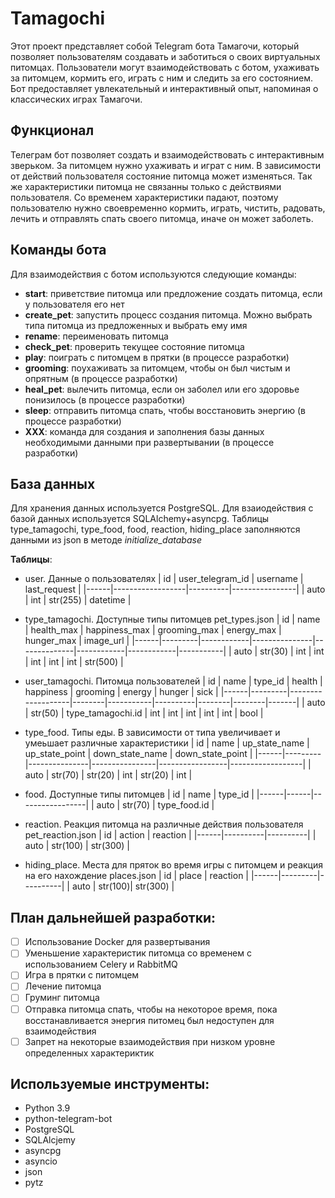 # Tamagochi
Этот проект представляет собой Telegram бота Тамагочи, который позволяет пользователям создавать и заботиться о своих виртуальных питомцах. Пользователи могут взаимодействовать с ботом, ухаживать за питомцем, кормить его, играть с ним и следить за его состоянием. Бот предоставляет увлекательный и интерактивный опыт, напоминая о классических играх Тамагочи.

## Функционал
Телеграм бот позволяет создать и взаимодействовать с интерактивным зверьком. За питомцем нужно ухаживать и играт с ним. В зависимости от действий пользователя состояние питомца может изменяться. Так же характеристики питомца не связанны только с действиями пользователя. Со временем характеристики падают, поэтому пользователю нужно своевременно кормить, играть, чистить, радовать, лечить и отправлять спать своего питомца, иначе он может заболеть. 

## Команды бота
Для взаимодействия с ботом используются следующие команды:
- **start**: приветствие питомца или предложение создать питомца, если у пользователя его нет
- **create_pet**: запустить процесс создания питомца. Можно выбрать типа питомца из предложенных и выбрать ему имя
- **rename**: переименовать питомца
- **check_pet**: проверить текущее состояние питомца
- **play**: поиграть с питомцем в прятки (в процессе разработки)
- **grooming**: поухаживать за питомцем, чтобы он был чистым и опрятным (в процессе разработки)
- **heal_pet**: вылечить питомца, если он заболел или его здоровье понизилось (в процессе разработки)
- **sleep**: отправить питомца спать, чтобы восстановить энергию (в процессе разработки)
- **XXX**: команда для создания и заполнения базы данных необходимыми данными при развертывании (в процессе разработки)

## База данных
Для хранения данных используется PostgreSQL. Для взаиодействия с базой данных используется SQLAlchemy+asyncpg. 
Таблицы type_tamagochi, type_food, food, reaction, hiding_place заполняются данными из json в методе *initialize_database*

 **Таблицы**:
* user. Данные о пользователях
  |  id  | user_telegram_id | username |  last_request  |
  |------|------------------|----------|----------------|
  | auto |        int       | str(255) |     datetime   |
  
* type_tamagochi. Доступные типы питомцев pet_types.json
  |  id  |   name  | health_max | happiness_max | grooming_max | energy_max | hunger_max | image_url |
  |------|---------|------------|---------------|--------------|------------|------------|-----------|
  | auto | str(30) |    int     |      int      |       int    |      int   |      int   |  str(500) |

* user_tamagochi. Питомца пользователей
  |  id  |   name  |      type_id      | health | happiness | grooming | energy | hunger |  sick |
  |------|---------|-------------------|--------|-----------|----------|--------|--------|-------|
  | auto | str(50) | type_tamagochi.id |   int  |     int   |    int   |   int  |   int  |  bool |
  
* type_food. Типы еды. В зависимости от типа увеличивает и умеьшает различные характеристики 
  |  id  |    name | up_state_name | up_state_point | down_state_name | down_state_point |
  |------|---------|---------------|----------------|-----------------|------------------|
  | auto | str(70) |     str(20)   |       int      |       str(20)   |       int        |

* food. Доступные типы питомцев 
  |  id  | name |     type_id     |
  |------|------|-----------------|
  | auto | str(70) | type_food.id |

* reaction. Реакция питомца на различные действия пользователя pet_reaction.json
  |  id  |  action  | reaction |
  |------|----------|----------|
  | auto | str(100) | str(300) |

* hiding_place. Места для пряток во время игры с питомцем и реакция на его нахождение places.json
  |  id  |  place  | reaction |
  |------|---------|----------|
  | auto | str(100)| str(300) |
  
## План дальнейшей разработки:
- [ ] Использование Docker для развертывания
- [ ] Уменьшение характеристик питомца со временем с использованием Celery и RabbitMQ
- [ ] Игра в прятки с питомцем
- [ ] Лечение питомца
- [ ] Груминг питомца
- [ ] Отправка питомца спать, чтобы на некоторое время, пока восстанавливается энергия питомец был недоступен для взаимодействия
- [ ] Запрет на некоторые взаимодействия при низком уровне определенных характериктик

## Используемые инструменты:
* Python 3.9
* python-telegram-bot
* PostgreSQL
* SQLAlcjemy
* asyncpg
* asyncio
* json
* pytz

